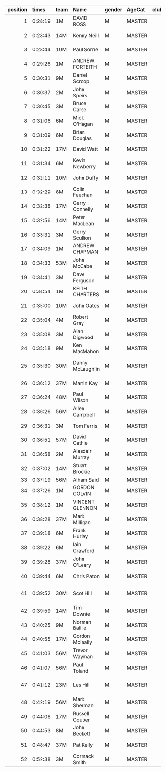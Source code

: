 |   position | times   | team   | Name             | gender   | AgeCat   |   clubnumber | Club name                  | Website                                    |   finishPosition |
|-----------:|:--------|:-------|:-----------------|:---------|:---------|-------------:|:---------------------------|:-------------------------------------------|-----------------:|
|          1 | 0:28:19 | 1M     | DAVID ROSS       | M        | MASTER   |            1 | East Kilbride AC           | http://www.ekac.org.uk/                    |               14 |
|          2 | 0:28:43 | 14M    | Kenny Neill      | M        | MASTER   |           14 | Ayr Seaforth AC            | https://www.ayrseaforth.co.uk/             |               17 |
|          3 | 0:28:44 | 10M    | Paul Sorrie      | M        | MASTER   |           10 | Shettleston Harriers       | http://shettlestonharriers.org.uk/         |               18 |
|          4 | 0:29:26 | 1M     | ANDREW FORTEITH  | M        | MASTER   |            1 | East Kilbride AC           | http://www.ekac.org.uk/                    |               24 |
|          5 | 0:30:31 | 9M     | Daniel Scroop    | M        | MASTER   |            9 | Garscube Harriers          | https://www.garscubeharriers.org.uk/       |               30 |
|          6 | 0:30:37 | 2M     | John Speirs      | M        | MASTER   |            2 | Kilmarnock H&AC            | http://www.kilmarnockharriers.com/         |               33 |
|          7 | 0:30:45 | 3M     | Bruce Carse      | M        | MASTER   |            3 | Bellahouston RR            | https://www.bellahoustonroadrunners.co.uk/ |               34 |
|          8 | 0:31:06 | 6M     | Mick O’Hagan     | M        | MASTER   |            6 | Cambuslang Harriers        | https://cambuslangharriers.org/            |               37 |
|          9 | 0:31:09 | 6M     | Brian Douglas    | M        | MASTER   |            6 | Cambuslang Harriers        | https://cambuslangharriers.org/            |               38 |
|         10 | 0:31:22 | 17M    | David Watt       | M        | MASTER   |           17 | Calderglen Harriers        | http://www.calderglenharriers.org.uk/      |               39 |
|         11 | 0:31:34 | 6M     | Kevin Newberry   | M        | MASTER   |            6 | Cambuslang Harriers        | https://cambuslangharriers.org/            |               40 |
|         12 | 0:32:11 | 10M    | John Duffy       | M        | MASTER   |           10 | Shettleston Harriers       | http://shettlestonharriers.org.uk/         |               49 |
|         13 | 0:32:29 | 6M     | Colin Feechan    | M        | MASTER   |            6 | Cambuslang Harriers        | https://cambuslangharriers.org/            |               55 |
|         14 | 0:32:38 | 17M    | Gerry Connelly   | M        | MASTER   |           17 | Calderglen Harriers        | http://www.calderglenharriers.org.uk/      |               56 |
|         15 | 0:32:56 | 14M    | Peter MacLean    | M        | MASTER   |           14 | Ayr Seaforth AC            | https://www.ayrseaforth.co.uk/             |               60 |
|         16 | 0:33:31 | 3M     | Gerry Scullion   | M        | MASTER   |            3 | Bellahouston RR            | https://www.bellahoustonroadrunners.co.uk/ |               62 |
|         17 | 0:34:09 | 1M     | ANDREW CHAPMAN   | M        | MASTER   |            1 | East Kilbride AC           | http://www.ekac.org.uk/                    |               66 |
|         18 | 0:34:33 | 53M    | John McCabe      | M        | MASTER   |           53 | Troon Tortoises            | http://troontortoises.co.uk                |               68 |
|         19 | 0:34:41 | 3M     | Dave Ferguson    | M        | MASTER   |            3 | Bellahouston RR            | https://www.bellahoustonroadrunners.co.uk/ |               69 |
|         20 | 0:34:54 | 1M     | KEITH CHARTERS   | M        | MASTER   |            1 | East Kilbride AC           | http://www.ekac.org.uk/                    |               71 |
|         21 | 0:35:00 | 10M    | John Oates       | M        | MASTER   |           10 | Shettleston Harriers       | http://shettlestonharriers.org.uk/         |               72 |
|         22 | 0:35:04 | 4M     | Robert Gray      | M        | MASTER   |            4 | Inverclyde AC              | https://www.inverclydeac.org/              |               73 |
|         23 | 0:35:08 | 3M     | Alan Digweed     | M        | MASTER   |            3 | Bellahouston RR            | https://www.bellahoustonroadrunners.co.uk/ |               74 |
|         24 | 0:35:18 | 9M     | Ken MacMahon     | M        | MASTER   |            9 | Garscube Harriers          | https://www.garscubeharriers.org.uk/       |               76 |
|         25 | 0:35:30 | 30M    | Danny McLaughlin | M        | MASTER   |           30 | Greenock Glenpark Harriers | https://greenockglenparkharriers.com/      |               78 |
|         26 | 0:36:12 | 37M    | Martin Kay       | M        | MASTER   |           37 | Law & District AAC         | http://www.lawaac.co.uk/                   |               83 |
|         27 | 0:36:24 | 48M    | Paul Wilson      | M        | MASTER   |           48 | Springburn Harriers        | https://www.springburnharriers.co.uk/      |               86 |
|         28 | 0:36:26 | 56M    | Allen Campbell   | M        | MASTER   |           56 | West End RR                | https://www.westendroadrunners.co.uk/      |               87 |
|         29 | 0:36:31 | 3M     | Tom Ferris       | M        | MASTER   |            3 | Bellahouston RR            | https://www.bellahoustonroadrunners.co.uk/ |               88 |
|         30 | 0:36:51 | 57M    | David Cathie     | M        | MASTER   |           57 | Whitemoss AAC              | https://whitemossaac.co.uk/                |               92 |
|         31 | 0:36:58 | 2M     | Alasdair Murray  | M        | MASTER   |            2 | Kilmarnock H&AC            | http://www.kilmarnockharriers.com/         |               95 |
|         32 | 0:37:02 | 14M    | Stuart Brockie   | M        | MASTER   |           14 | Ayr Seaforth AC            | https://www.ayrseaforth.co.uk/             |               97 |
|         33 | 0:37:19 | 56M    | Alham Said       | M        | MASTER   |           56 | West End RR                | https://www.westendroadrunners.co.uk/      |              100 |
|         34 | 0:37:26 | 1M     | GORDON COLVIN    | M        | MASTER   |            1 | East Kilbride AC           | http://www.ekac.org.uk/                    |              101 |
|         35 | 0:38:12 | 1M     | VINCENT GLENNON  | M        | MASTER   |            1 | East Kilbride AC           | http://www.ekac.org.uk/                    |              111 |
|         36 | 0:38:28 | 37M    | Mark Milligan    | M        | MASTER   |           37 | Law & District AAC         | http://www.lawaac.co.uk/                   |              114 |
|         37 | 0:39:18 | 6M     | Frank Hurley     | M        | MASTER   |            6 | Cambuslang Harriers        | https://cambuslangharriers.org/            |              122 |
|         38 | 0:39:22 | 6M     | Iain Crawford    | M        | MASTER   |            6 | Cambuslang Harriers        | https://cambuslangharriers.org/            |              123 |
|         39 | 0:39:28 | 37M    | John O'Leary     | M        | MASTER   |           37 | Law & District AAC         | http://www.lawaac.co.uk/                   |              124 |
|         40 | 0:39:44 | 6M     | Chris Paton      | M        | MASTER   |            6 | Cambuslang Harriers        | https://cambuslangharriers.org/            |              128 |
|         41 | 0:39:52 | 30M    | Scot Hill        | M        | MASTER   |           30 | Greenock Glenpark Harriers | https://greenockglenparkharriers.com/      |              129 |
|         42 | 0:39:59 | 14M    | Tim Downie       | M        | MASTER   |           14 | Ayr Seaforth AC            | https://www.ayrseaforth.co.uk/             |              131 |
|         43 | 0:40:25 | 9M     | Norman Baillie   | M        | MASTER   |            9 | Garscube Harriers          | https://www.garscubeharriers.org.uk/       |              134 |
|         44 | 0:40:55 | 17M    | Gordon McInally  | M        | MASTER   |           17 | Calderglen Harriers        | http://www.calderglenharriers.org.uk/      |              135 |
|         45 | 0:41:03 | 56M    | Trevor Wayman    | M        | MASTER   |           56 | West End RR                | https://www.westendroadrunners.co.uk/      |              137 |
|         46 | 0:41:07 | 56M    | Paul Toland      | M        | MASTER   |           56 | West End RR                | https://www.westendroadrunners.co.uk/      |              138 |
|         47 | 0:41:12 | 23M    | Les Hill         | M        | MASTER   |           23 | Dumfries Running Club      | https://www.dumfriesrunningclub.org.uk/    |              139 |
|         48 | 0:42:19 | 56M    | Mark Sherman     | M        | MASTER   |           56 | West End RR                | https://www.westendroadrunners.co.uk/      |              143 |
|         49 | 0:44:06 | 17M    | Russell Couper   | M        | MASTER   |           17 | Calderglen Harriers        | http://www.calderglenharriers.org.uk/      |              146 |
|         50 | 0:44:53 | 8M     | John Beckett     | M        | MASTER   |            8 | Bellahouston Harriers      | http://www.bellahoustonharriers.co.uk/     |              150 |
|         51 | 0:48:47 | 37M    | Pat Kelly        | M        | MASTER   |           37 | Law & District AAC         | http://www.lawaac.co.uk/                   |              152 |
|         52 | 0:52:38 | 3M     | Cormack Smith    | M        | MASTER   |            3 | Bellahouston RR            | https://www.bellahoustonroadrunners.co.uk/ |              154 |